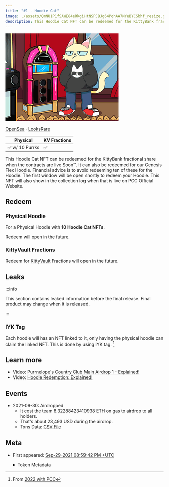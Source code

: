 ```yaml
---
title: "#1 - Hoodie Cat"
image: ./assets/QmNU1P1fSAWE84eRkgiHtNSPJBJg64PqhAA7NYeBYCSbhf_resize.gif
description: This Hoodie Cat NFT can be redeemed for the KittyBank fractional or redeem to a physical hoodie.
---
```


<span className="wikiPostHeadImgR">

[![Hoodie Cat](./assets/QmNU1P1fSAWE84eRkgiHtNSPJBJg64PqhAA7NYeBYCSbhf_resize.gif)](https://ipfs.io/ipfs/QmNU1P1fSAWE84eRkgiHtNSPJBJg64PqhAA7NYeBYCSbhf)

</span>

[OpenSea](https://opensea.io/assets/0xda7d42b6167f1497346d7b2336a6d7a603026db1/0) ·
[LooksRare](https://looksrare.org/collections/0xDa7D42B6167f1497346D7B2336a6D7A603026Db1/0)

| Physical        | KV Fractions |
| --------------- | ------------ |
| ✅ w/ 10 Purrks | ✅           |

This Hoodie Cat NFT can be redeemed for the KittyBank fractional share when the contracts are live Soon™. It can also be redeemed for our Genesis Flex Hoodie. Financial advice is to avoid redeeming ten of these for the Hoodie. The first window will be open shortly to redeem your Hoodie. This NFT will also show in the collection log when that is live on PCC Official Website.

## Redeem

### Physical Hoodie

For a Physical Hoodie with **10 Hoodie Cat NFTs**.

Redeem will open in the future.

### KittyVault Fractions

Redeem for [KittyVault](../../kittyvault/index.md) Fractions will open in the future.

## Leaks

:::info

This section contains leaked information before the final release. Final product may change when it is released.

:::

### IYK Tag

Each hoodie will has an NFT linked to it, only having the physical hoodie can claim the linked NFT. This is done by using IYK tag. [^1]

## Learn more

- Video: [Purrnelope's Country Club Main Airdrop 1 - Explained!](/posts/explained/201109-airdrop-1)
- Video: [Hoodie Redemption: Explained!](/posts/explained/202111-hoodie-redemption)

## Events

- 2021-09-30: Airdropped
  - It cost the team 8.32288423410938 ETH on gas to airdrop to all holders.
  - That's about 23,493 USD during the airdrop.
  - Txns Data: [CSV File](./assets/kvpurrks-1-8-txns.csv)

## Meta

- First appeared: [Sep-29-2021 08:59:42 PM +UTC](https://etherscan.io/tx/0x46bc5d8257426db66c8153b833da159203d0951651c9a47fb1d3a3cfd41e74b7)

  <details><summary>Token Metadata</summary>

  ```json
  {
    "name": "#1 - Hoodie Cat",
    "description": "This Hoodie Cat NFT can be redeemed for the KittyBank fractional share when the contracts are live Soon™. It can also be redeemed for our Genesis Flex Hoodie. Financial advice is to avoid redeeming ten of these for the Hoodie, but we know we can’t stop all of you. The first window will be open shortly to redeem your Hoodie. This NFT will also show in the collection log when that is live on our website™",
    "image": "ipfs://QmNU1P1fSAWE84eRkgiHtNSPJBJg64PqhAA7NYeBYCSbhf",
    "attributes": {
      "ID": "1",
      "Type": "Hoodie Cat",
      "Artist": "1rregularCharlie",
      "Kitty Bank": "Yes",
      "Physical": "Yes",
      "Year": "1"
    }
  }
  ```

  </details>

[^1]: From [2022 with PCC](/posts/2021/12/31/post/2022-with-pcc)
